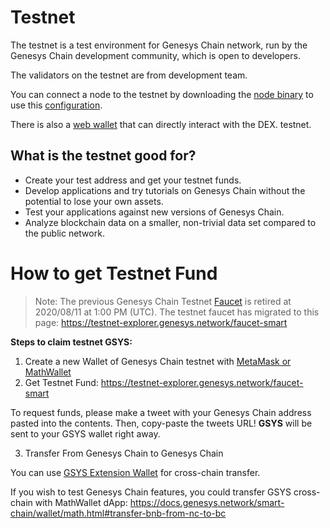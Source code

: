 # Testnet

The testnet is a test environment for Genesys Chain network, run by the Genesys Chain development community, which is open to developers.

The validators on the testnet are from development team.

You can connect a node to the testnet by downloading the [node binary](https://github.com/githubusername/githubrepo/node-binary/tree/master/fullnode/testnet/0.6.3-hotfix) to use this [configuration](https://github.com/githubusername/githubrepo/node-binary/tree/master/fullnode/testnet/0.6.3-hotfix/config).

There is also a [web wallet](https://testnet-explorer.genesys.network/en/) that can directly interact with the DEX. testnet.

## What is the testnet good for?

- Create your test address and get your testnet funds.
- Develop applications and try tutorials on Genesys Chain without the potential to lose your own assets.
- Test your applications against new versions of Genesys Chain.
- Analyze blockchain data on a smaller, non-trivial data set compared to the public network.

# How to get Testnet Fund

> Note: The previous Genesys Chain Testnet [Faucet](https://www.genesys.network/en/dex/testnet/address) is retired at 2020/08/11 at 1:00 PM (UTC). The testnet faucet has migrated to this page: https://testnet-explorer.genesys.network/faucet-smart

**Steps to claim testnet GSYS:**

1. Create a new Wallet of Genesys Chain testnet with [MetaMask or MathWallet](https://docs.genesys.network/wallets/nc-wallets.html)
2. Get Testnet Fund: https://testnet-explorer.genesys.network/faucet-smart

To request funds, please make a tweet with your Genesys Chain address pasted into the contents. Then, copy-paste the tweets URL!
**GSYS** will be sent to your GSYS wallet right away.

3. Transfer From Genesys Chain to Genesys Chain

You can use [GSYS Extension Wallet](https://docs.genesys.network/smart-chain/wallet/shree.html#transfer-testnet-bnb-from-nc-to-bc) for cross-chain transfer.

If you wish to test Genesys Chain features, you could transfer GSYS cross-chain with MathWallet dApp:
https://docs.genesys.network/smart-chain/wallet/math.html#transfer-bnb-from-nc-to-bc